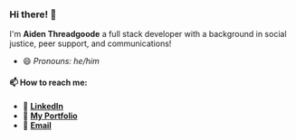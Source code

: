 ### Hi there! 👋
I'm **Aiden Threadgoode** a full stack developer with a background in social justice, peer support, and communications!
- 😄 *Pronouns: he/him*

#### 📫 **How to reach me:**
   - 👔 [**LinkedIn**](https://www.linkedin.com/in/aiden-threadgoode)
   - 💼 [**My Portfolio**](https://a-thread.github.io/Aiden-Threadgoode-Portfolio/)
   - 📧 [**Email**](mailto:aiden.threadgoode@gmail.com)
